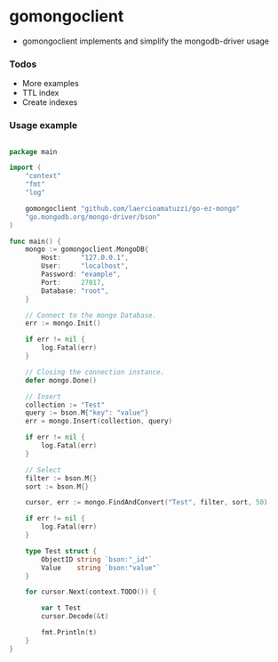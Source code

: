 # gomongoclient

- gomongoclient implements and simplify the mongodb-driver usage

### Todos

- More examples
- TTL index
- Create indexes


### Usage example

```go

package main

import (
	"context"
	"fmt"
	"log"

	gomongoclient "github.com/laercioamatuzzi/go-ez-mongo"
	"go.mongodb.org/mongo-driver/bson"
)

func main() {
	mongo := gomongoclient.MongoDB{
		Host:     "127.0.0.1",
		User:     "localhost",
		Password: "example",
		Port:     27017,
		Database: "root",
	}

	// Connect to the mongo Database.
	err := mongo.Init()

	if err != nil {
		log.Fatal(err)
	}

	// Closing the connection instance.
	defer mongo.Done()

	// Insert
	collection := "Test"
	query := bson.M{"key": "value"}
	err = mongo.Insert(collection, query)

	if err != nil {
		log.Fatal(err)
	}

	// Select
	filter := bson.M{}
	sort := bson.M{}

	cursor, err := mongo.FindAndConvert("Test", filter, sort, 50)

	if err != nil {
		log.Fatal(err)
	}

	type Test struct {
		ObjectID string `bson:"_id"`
		Value    string `bson:"value"`
	}

	for cursor.Next(context.TODO()) {

		var t Test
		cursor.Decode(&t)

		fmt.Println(t)
	}
}

```